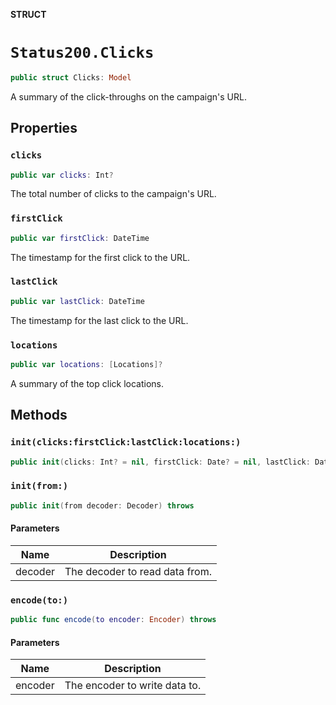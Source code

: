 **STRUCT**

# `Status200.Clicks`

```swift
public struct Clicks: Model
```

A summary of the click-throughs on the campaign's URL.

## Properties
### `clicks`

```swift
public var clicks: Int?
```

The total number of clicks to the campaign's URL.

### `firstClick`

```swift
public var firstClick: DateTime
```

The timestamp for the first click to the URL.

### `lastClick`

```swift
public var lastClick: DateTime
```

The timestamp for the last click to the URL.

### `locations`

```swift
public var locations: [Locations]?
```

A summary of the top click locations.

## Methods
### `init(clicks:firstClick:lastClick:locations:)`

```swift
public init(clicks: Int? = nil, firstClick: Date? = nil, lastClick: Date? = nil, locations: [Locations]? = nil)
```

### `init(from:)`

```swift
public init(from decoder: Decoder) throws
```

#### Parameters

| Name | Description |
| ---- | ----------- |
| decoder | The decoder to read data from. |

### `encode(to:)`

```swift
public func encode(to encoder: Encoder) throws
```

#### Parameters

| Name | Description |
| ---- | ----------- |
| encoder | The encoder to write data to. |